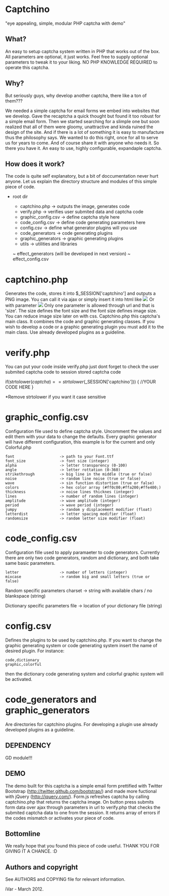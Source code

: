 Captchino 
=========
"eye appealing, simple, modular PHP captcha with demo"


What?
-----
An easy to setup captcha system written in PHP that works out of the box.
All parameters are optional, it just works. Feel free to supply optional 
parameters to tweak it to your liking. NO PHP KNOWLEDGE REQUIRED to operate this
captcha.


Why?
----
But seriously guys, why develop another captcha, there like a ton of them???

We needed a simple captcha for email forms we embed into websites that we develop.
Gave the recaptcha a quick thought but found it too robust for a simple email form.
Then we started searching for a slimple one but soon realized that all of
them were gloomy, unattractive and kinda ruined the design of the site.
And if there is a lot of something it is easy to manufacture thus the philosophy
says. We wanted to do this right, once for all to serve us for years to 
come. And of course share it with anyone who needs it.
So there you have it. An easy to use, highly configurable, expandaple captcha.


How does it work?
-----------------
The code is quite self explanatory, but a bit of doccumentation never hurt anyone.
Let us explain the directory structure and modules of this simple piece of code.

+ root dir
	- captchino.php 		-> outputs the image, generates code
	- verify.php 			-> verifies user submited data and captcha code
	- graphic_config.csv	-> define captcha style here
	- code_config.csv		-> define code generating parameters here
	- config.csv			-> define what generator plugins will you use
	+ code_generators		-> code generating plugins
	+ graphic_generators	-> graphic generating plugins
	+ utils					-> utilities and libraries
	
	~ effect_generators (will be developed in next version)
	~ effect_config.csv

	
# captchino.php
Generates the code, stores it into $_SESSION['captchino'] and outputs a PNG image.
You can call it via ajax or simply insert it into html like <img src="path/captchino.php" />
Or with parameter <img src="path/captchino.php?size=26" />
Only one parameter is allowed through url and that is 'size'. The size defines
the font size and the font size defines image size. You can reduce image size later
on with css. 
Captchino.php this captcha's main class. It combines the code and graphic
generating classes. If you wish to develop a code or a graphic generating plugin
you must add it to the main class. Use already developed plugins as a guideline.


# verify.php
You can put your code inside verify.php just dont forget to check the user submited
captcha code to session stored captcha code

if(strtolower($captcha) == strtolower($_SESSION['captchino'])) {
	//YOUR CODE HERE
}

*Remove strtolower if you want it case sensitive


# graphic_config.csv
Configuration file used to define captcha style. Uncomment the values
and edit them with your data to change the defaults. Every graphic generator
will have different configuration, this example is for the current and only
Colorful.php

	font 					-> path to your Font.ttf
	font_size				-> font size (integer)
	alpha					-> letter transparency (0-100)
	angle					-> letter rottation (0-360)
	strikethrough			-> big line in the middle (true or false)
	noise					-> random line noise (true or false)
	wave					-> sin function distortion (true or false)
	colors					-> hex color array (#ff0c00;#ffa200;#ffe400;)
	thickness				-> noise lines thicknes (integer)
	lines					-> number of random lines (integer)
	amplitude				-> wave amplitude (integer)
	period					-> wave period (integer)
	jumpy					-> random y displacement modifier (float)
	letterdist				-> letter spacing modifier (float)
	randomsize				-> random letter size modifier (float)
	
# code_config.csv
Configuration fille used to apply paramaeter to code generators. Currently there
are only two code generators, random and dictionary, and both take same basic 
parameters.
	
	letter					-> number of letters (integer)
	mixcase					-> random big and small letters (true or false)
	
Random specific parameters
	charset					-> string with available chars / no blankspace (string)
	
Dictionary specific parameters
	file					-> location of your dictionary file (string)
	

# config.csv
Defines the plugins to be used by captchino.php. If you want to change the
graphic generating system or code generating system insert the name of desired
plugin. For instance:

	code,dictionary
	graphic,colorful

then the dictionary code generating system and colorful graphic system will be
activated.

# code_generators and graphic_generators
Are directories for captchino plugins. For developing a plugin use already developed
plugins as a guideline.

DEPENDENCY
----------
GD module!!!


DEMO
----
The demo built for this captcha is a simple email form prettified with Twitter 
Bootstrap (http://twitter.github.com/bootstrap/) and made more fuctional with 
jQuery (http://jquery.com/).
Form.js refreshes captcha by calling captchino.php that returns the captcha image.
On button press submits form data over ajax through parameters in url to verify.php
that checks the submited captcha data to one from the session. It returns array of
errors if the codes mismatch or activates your piece of code.


Bottomline
----------
We really hope that you found this piece of code useful.
THANK YOU FOR GIVING IT A CHANCE. :D


Authors and copyright
---------------------
See AUTHORS and COPYING file for relevant information.



iVar - March 2012.

